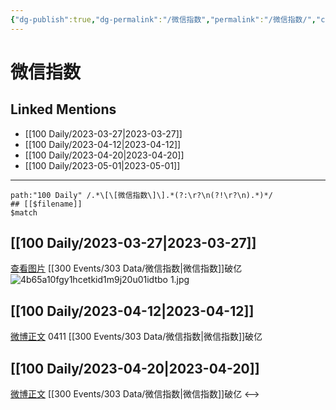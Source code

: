 ```yaml
---
{"dg-publish":true,"dg-permalink":"/微信指数","permalink":"/微信指数/","created":"2023-03-28T14:33:25.000+08:00","updated":"2023-04-21T11:30:56.346+08:00"}
---
```


# 微信指数

## Linked Mentions
- [[100 Daily/2023-03-27\|2023-03-27]]
- [[100 Daily/2023-04-12\|2023-04-12]]
- [[100 Daily/2023-04-20\|2023-04-20]]
- [[100 Daily/2023-05-01\|2023-05-01]]


---

```expander
path:"100 Daily" /.*\[\[微信指数\]\].*(?:\r?\n(?!\r?\n).*)*/
## [[$filename]]
$match
```
## [[100 Daily/2023-03-27\|2023-03-27]]
[查看图片](https://wx3.sinaimg.cn/large/4b65a10fgy1hcetkid1m9j20u01idtbo.jpg) [[300 Events/303 Data/微信指数\|微信指数]]破亿
![4b65a10fgy1hcetkid1m9j20u01idtbo 1.jpg](/img/user/Attachments/4b65a10fgy1hcetkid1m9j20u01idtbo%201.jpg)
## [[100 Daily/2023-04-12\|2023-04-12]]
[微博正文](https://weibo.com/5637413637/4889630543447388) 0411 [[300 Events/303 Data/微信指数\|微信指数]]破亿 ​​​
## [[100 Daily/2023-04-20\|2023-04-20]]
[微博正文](http://weibo.com/7267061444/MCPOelCsu) [[300 Events/303 Data/微信指数\|微信指数]]破亿
<-->